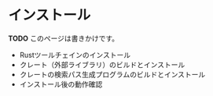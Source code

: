 <!-- -*- coding:utf-8-unix -*- -->

# インストール

**TODO** このページは書きかけです。

- Rustツールチェインのインストール
- クレート（外部ライブラリ）のビルドとインストール
- クレートの検索パス生成プログラムのビルドとインストール
- インストール後の動作確認
